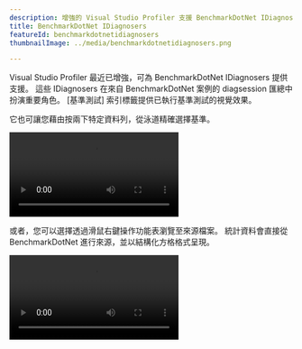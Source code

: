 ```yaml
---
description: 增強的 Visual Studio Profiler 支援 BenchmarkDotNet IDiagnosers
title: BenchmarkDotNet IDiagnosers
featureId: benchmarkdotnetidiagnosers
thumbnailImage: ../media/benchmarkdotnetidiagnosers.png

---
```


Visual Studio Profiler 最近已增強，可為 BenchmarkDotNet IDiagnosers 提供支援。 這些 IDiagnosers 在來自 BenchmarkDotNet 案例的 diagsession 匯總中扮演重要角色。 [基準測試] 索引標籤提供已執行基準測試的視覺效果。

它也可讓您藉由按兩下特定資料列，從泳道精確選擇基準。

![IDiagnosers 泳道](../media/IDiagnosers-swimlane.mp4 "IDiagnosers 泳道")

或者，您可以選擇透過滑鼠右鍵操作功能表瀏覽至來源檔案。 統計資料會直接從 BenchmarkDotNet 進行來源，並以結構化方格格式呈現。

![IDiagnosers 移至 source.mp4](../media/IDiagnosers-gotosource.mp4 "IDiagnosers 移至 Source.mp4")
